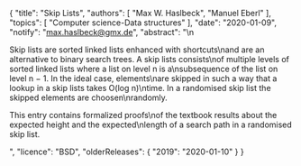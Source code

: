 {
    "title": "Skip Lists",
    "authors": [
        "Max W. Haslbeck",
        "Manuel Eberl"
    ],
    "topics": [
        "Computer science-Data structures"
    ],
    "date": "2020-01-09",
    "notify": "max.haslbeck@gmx.de",
    "abstract": "\n<p> Skip lists are sorted linked lists enhanced with shortcuts\nand are an alternative to binary search trees. A skip lists consists\nof multiple levels of sorted linked lists where a list on level n is a\nsubsequence of the list on level n − 1. In the ideal case, elements\nare skipped in such a way that a lookup in a skip lists takes O(log n)\ntime. In a randomised skip list the skipped elements are choosen\nrandomly. </p> <p> This entry contains formalized proofs\nof the textbook results about the expected height and the expected\nlength of a search path in a randomised skip list. </p>",
    "licence": "BSD",
    "olderReleases": {
        "2019": "2020-01-10"
    }
}